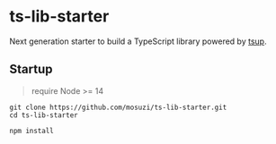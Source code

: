# ts-lib-starter

Next generation starter to build a TypeScript library powered by [tsup](https://github.com/egoist/tsup).

## Startup

> require Node >= 14

```shell
git clone https://github.com/mosuzi/ts-lib-starter.git
cd ts-lib-starter

npm install
```
